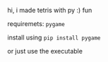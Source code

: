 hi, i made tetris with py :)
fun


requiremets: `pygame`

install using `pip install pygame`


or just use the executable
